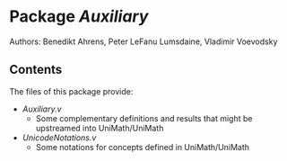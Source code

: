 Package *Auxiliary*
===================================================

Authors: Benedikt Ahrens, Peter LeFanu Lumsdaine, Vladimir Voevodsky


Contents
--------

The files of this package provide:

* *Auxiliary.v*
  * Some complementary definitions and results that might be upstreamed into UniMath/UniMath
* *UnicodeNotations.v*
  * Some notations for concepts defined in UniMath/UniMath

